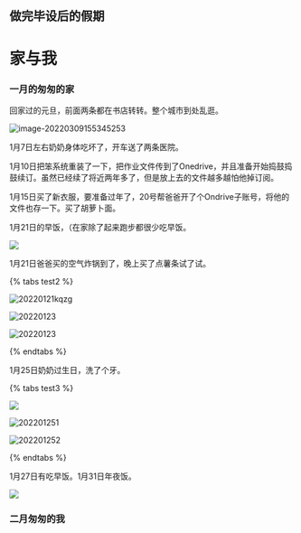 ## 做完毕设后的假期


# 家与我

### 一月的匆匆的家

回家过的元旦，前面两条都在书店转转。整个城市到处乱逛。

![image-20220309155345253](https://cdn.hashnode.com/res/hashnode/image/upload/v1653444279623/F0mm7H4b3.png)

1月7日左右奶奶身体吃坏了，开车送了两条医院。

1月10日把笨系统重装了一下，把作业文件传到了Onedrive，并且准备开始捣鼓捣鼓续订。虽然已经续了将近两年多了，但是放上去的文件越多越怕他掉订阅。

1月15日买了新衣服，要准备过年了，20号帮爸爸开了个Ondrive子账号，将他的文件也存一下。买了胡萝卜面。

1月21日的早饭，（在家除了起来跑步都很少吃早饭。

![](https://cdn.hashnode.com/res/hashnode/image/upload/v1653444282347/4JLvgU7OJ.jpeg)

1月21日爸爸买的空气炸锅到了，晚上买了点薯条试了试。

{% tabs test2 %}

<!-- tab  0121薯条 -->
![20220121kqzg](https://cdn.hashnode.com/res/hashnode/image/upload/v1653444291265/ykuTGdV29.jpeg)
<!-- endtab -->

<!-- tab 0123早饭 -->
![20220123](https://cdn.hashnode.com/res/hashnode/image/upload/v1653444298996/EBs4NmlDv.jpeg)
<!-- endtab -->

<!-- tab 0123烤翅 -->
![20220123](https://cdn.hashnode.com/res/hashnode/image/upload/v1653444307535/N3X-ZVvot.jpeg)
<!-- endtab -->

{% endtabs %}

1月25日奶奶过生日，洗了个牙。

{% tabs test3 %}

<!-- tab  0125蛋糕 -->
![](https://cdn.hashnode.com/res/hashnode/image/upload/v1653444315796/KEAAF6CQq.jpeg)
<!-- endtab -->

<!-- tab 0125洗牙 -->
![202201251](https://cdn.hashnode.com/res/hashnode/image/upload/v1653444328037/OhZmHo3Wh.jpeg)
<!-- endtab -->

<!-- tab 0125团子 -->
![202201252](https://cdn.hashnode.com/res/hashnode/image/upload/v1653444334549/8xL1vGVV6.jpeg)
<!-- endtab -->

{% endtabs %}

1月27日有吃早饭。1月31日年夜饭。

![](https://cdn.hashnode.com/res/hashnode/image/upload/v1653444343178/LIuE8Wez-.jpeg)

### 二月匆匆的我